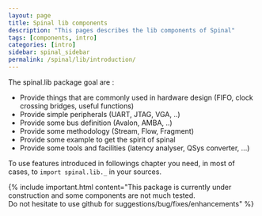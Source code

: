 ```yaml
---
layout: page
title: Spinal lib components
description: "This pages describes the lib components of Spinal"
tags: [components, intro]
categories: [intro]
sidebar: spinal_sidebar
permalink: /spinal/lib/introduction/
---
```


The spinal.lib package goal are :

- Provide things that are commonly used in hardware design (FIFO, clock crossing bridges, useful functions)
- Provide simple peripherals (UART, JTAG, VGA, ..)
- Provide some bus definition (Avalon, AMBA, ..)
- Provide some methodology (Stream, Flow, Fragment)
- Provide some example to get the spirit of spinal
- Provide some tools and facilities (latency analyser, QSys converter, ...)

To use features introduced in followings chapter you need, in most of cases, to `import spinal.lib._` in your sources.

{% include important.html content="This package is currently under construction and some components are not much tested.<br> Do not hesitate to use github for suggestions/bug/fixes/enhancements" %}
